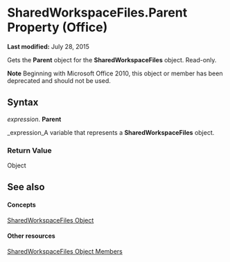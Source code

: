
# SharedWorkspaceFiles.Parent Property (Office)

 **Last modified:** July 28, 2015

Gets the  **Parent** object for the **SharedWorkspaceFiles** object. Read-only.

 **Note**  Beginning with Microsoft Office 2010, this object or member has been deprecated and should not be used.


## Syntax

 _expression_. **Parent**

 _expression_A variable that represents a  **SharedWorkspaceFiles** object.


### Return Value

Object


## See also


#### Concepts


 [SharedWorkspaceFiles Object](5e2937f7-f794-dffb-a1ec-69ea9a9e3546.md)
#### Other resources


 [SharedWorkspaceFiles Object Members](30e841ce-c8f1-249a-3bc7-6f204be64536.md)
